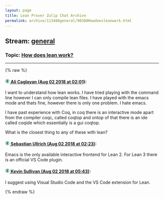 ```yaml
---
layout: page
title: Lean Prover Zulip Chat Archive 
permalink: archive/113488general/90300Howdoesleanwork.html
---
```


## Stream: [general](index.html)
### Topic: [How does lean work?](90300Howdoesleanwork.html)

---


{% raw %}
#### [![Click to go to Zulip](../../assets/img/zulip2.png) Ali Caglayan (Aug 02 2018 at 02:01)](https://leanprover.zulipchat.com/#narrow/stream/113488-general/topic/How%20does%20lean%20work%3F/near/130749203):
I want to understand how lean works. I have tried playing with the command line however I can only compile lean files. I have played with the emacs mode and thats fine, however there is only one problem. I hate emacs. 

I have past experience with Coq, in coq there is an interactive mode apart from the compiler coqc, called coqtop and ontop of that there is an ide called coqide which essentially is a gui coqtop.

What is the closest thing to any of these with lean?

#### [![Click to go to Zulip](../../assets/img/zulip2.png) Sebastian Ullrich (Aug 02 2018 at 02:23)](https://leanprover.zulipchat.com/#narrow/stream/113488-general/topic/How%20does%20lean%20work%3F/near/130749892):
Emacs is the only available interactive frontend for Lean 2. For Lean 3 there is an official VS Code plugin.

#### [![Click to go to Zulip](../../assets/img/zulip2.png) Kevin Sullivan (Aug 02 2018 at 05:43)](https://leanprover.zulipchat.com/#narrow/stream/113488-general/topic/How%20does%20lean%20work%3F/near/130756640):
I suggest using Visual Studio Code and the VS Code extension for Lean.


{% endraw %}

